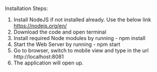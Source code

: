 Installation Steps:

1. Install NodeJS if not installed already. Use the below link https://nodejs.org/en/
2. Download the code and open terminal
3. Install required Node modules by running - npm install
4. Start the Web Server by running - npm start
5. Go to browser, switch to mobile view and type in the url http://localhost:8081
6. The application will open up.
